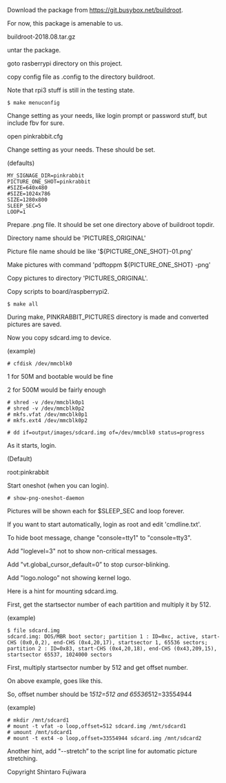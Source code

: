 Download the package from https://git.busybox.net/buildroot. 

For now, this package is amenable to us. 

buildroot-2018.08.tar.gz 

untar the package. 

goto rasberrypi directory on this project. 

copy config file as .config to the directory buildroot. 

Note that rpi3 stuff is still in the testing state.

```
$ make menuconfig 
```

  Change setting as your needs, like login prompt or password stuff, but include fbv for sure. 

open pinkrabbit.cfg 

  Change setting as your needs. These should be set. 

(defaults) 
```
MY_SIGNAGE_DIR=pinkrabbit
PICTURE_ONE_SHOT=pinkrabbit
#SIZE=640x480
#SIZE=1024x786
SIZE=1280x800
SLEEP_SEC=5
LOOP=1
```

Prepare .png file. It should be set one directory above of buildroot topdir. 

Directory name should be 'PICTURES_ORIGINAL'

Picture file name should be like '${PICTURE_ONE_SHOT}-01.png'

Make pictures with command 'pdftoppm <inputpdf> ${PICTURE_ONE_SHOT} -png'

Copy pictures to directory 'PICTURES_ORIGINAL'.  

Copy scripts to board/raspberrypi2. 

```
$ make all 
```
During make, PINKRABBIT_PICTURES directory is made and converted pictures are saved. 

Now you copy sdcard.img to device. 

(example) 
```
# cfdisk /dev/mmcblk0 
```
1 for 50M and bootable would be fine 

2 for 500M would be fairly enough 

```
# shred -v /dev/mmcblk0p1 
# shred -v /dev/mmcblk0p2 
# mkfs.vfat /dev/mmcblk0p1 
# mkfs.ext4 /dev/mmcblk0p2 
```

```
# dd if=output/images/sdcard.img of=/dev/mmcblk0 status=progress 
```

As it starts, login. 

(Default) 

root:pinkrabbit 

Start oneshot (when you can login). 

```
# show-png-oneshot-daemon 
```

Pictures will be shown each for $SLEEP_SEC and loop forever.


If you want to start automatically, login as root and edit 'cmdline.txt'.

To hide boot message, change "console=tty1" to "console=tty3".

Add "loglevel=3" not to show non-critical messages.

Add "vt.global_cursor_default=0” to stop cursor-blinking.

Add "logo.nologo” not showing kernel logo.

Here is a hint for mounting sdcard.img.

First, get the startsector number of each partition and multiply it by 512.

(example)
```
$ file sdcard.img
sdcard.img: DOS/MBR boot sector; partition 1 : ID=0xc, active, start-CHS (0x0,0,2), end-CHS (0x4,20,17), startsector 1, 65536 sectors; partition 2 : ID=0x83, start-CHS (0x4,20,18), end-CHS (0x43,209,15), startsector 65537, 1024000 sectors
```

First, multiply startsector number by 512 and get offset number.

On above example, goes like this.

So, offset number should be 1*512=512 and 65536*512=33554944

(example)
```
# mkdir /mnt/sdcard1
# mount -t vfat -o loop,offset=512 sdcard.img /mnt/sdcard1
# umount /mnt/sdcard1
# mount -t ext4 -o loop,offset=33554944 sdcard.img /mnt/sdcard2
```

Another hint, add "--stretch” to the script line for automatic picture stretching.


Copyright Shintaro Fujiwara 

